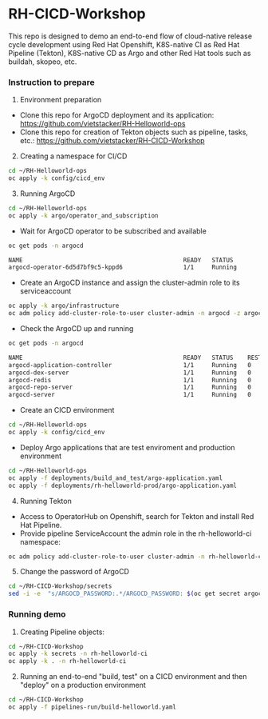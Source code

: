 # RH-CICD-Workshop

This repo is designed to demo an end-to-end flow of cloud-native release cycle development using Red Hat Openshift, K8S-native CI as Red Hat Pipeline (Tekton), K8S-native CD as Argo and other Red Hat tools such as buildah, skopeo, etc.

### Instruction to prepare

1. Environment preparation

- Clone this repo for ArgoCD deployment and its application: https://github.com/vietstacker/RH-Helloworld-ops
- Clone this repo for creation of Tekton objects such as pipeline, tasks, etc.: https://github.com/vietstacker/RH-CICD-Workshop

2. Creating a namespace for CI/CD

```bash
cd ~/RH-Helloworld-ops
oc apply -k config/cicd_env
```

3. Running ArgoCD

```bash
cd ~/RH-Helloworld-ops
oc apply -k argo/operator_and_subscription
```

- Wait for ArgoCD operator to be subscribed and available
```bash
oc get pods -n argocd

NAME                                             READY   STATUS              RESTARTS   AGE
argocd-operator-6d5d7bf9c5-kppd6                 1/1     Running             0          4d18h
```
- Create an ArgoCD instance and assign the cluster-admin role to its serviceaccount

```bash
oc apply -k argo/infrastructure
oc adm policy add-cluster-role-to-user cluster-admin -n argocd -z argocd-application-controller
```

- Check the ArgoCD up and running

```bash
oc get pods -n argocd

NAME                                             READY   STATUS    RESTARTS   AGE
argocd-application-controller                    1/1     Running   0          1m
argocd-dex-server                                1/1     Running   0          1m
argocd-redis                                     1/1     Running   0          1m
argocd-repo-server                               1/1     Running   0          1m
argocd-server                                    1/1     Running   0          1m
```

- Create an CICD environment

```bash
cd ~/RH-Helloworld-ops
oc apply -k config/cicd_env
```


- Deploy Argo applications that are test enviroment and production environment

```bash
cd ~/RH-Helloworld-ops
oc apply -f deployments/build_and_test/argo-application.yaml
oc apply -f deployments/rh-helloworld-prod/argo-application.yaml
```

4. Running Tekton

- Access to OperatorHub on Openshift, search for Tekton and install Red Hat Pipeline.
- Provide pipeline ServiceAccount the admin role in the rh-helloworld-ci namespace: 

```bash
oc adm policy add-cluster-role-to-user cluster-admin -n rh-helloworld-ci -z pipeline
```

5. Change the password of ArgoCD

```bash
cd ~/RH-CICD-Workshop/secrets
sed -i -e  "s/ARGOCD_PASSWORD:.*/ARGOCD_PASSWORD: $(oc get secret argocd-cluster -n argocd -o jsonpath='{.data.*}')/" argocd-secret.yaml

```

### Running demo
1. Creating Pipeline objects:
```bash
cd ~/RH-CICD-Workshop
oc apply -k secrets -n rh-helloworld-ci
oc apply -k . -n rh-helloworld-ci
```

2. Running an end-to-end "build, test" on a CICD environment and then "deploy" on a production environment
```bash
cd ~/RH-CICD-Workshop
oc apply -f pipelines-run/build-helloworld.yaml
```
